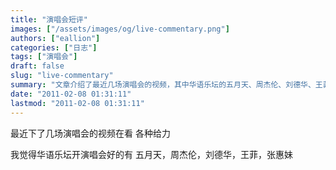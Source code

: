 ```yaml
---
title: "演唱会短评"
images: ["/assets/images/og/live-commentary.png"]
authors: ["eallion"]
categories: ["日志"]
tags: ["演唱会"]
draft: false
slug: "live-commentary"
summary: "文章介绍了最近几场演唱会的视频，其中华语乐坛的五月天、周杰伦、刘德华、王菲和张惠妹的演唱会给观众带来了很大的震撼和享受。"
date: "2011-02-08 01:31:11"
lastmod: "2011-02-08 01:31:11"
---
```


最近下了几场演唱会的视频在看
各种给力

我觉得华语乐坛开演唱会好的有
五月天，周杰伦，刘德华，王菲，张惠妹
